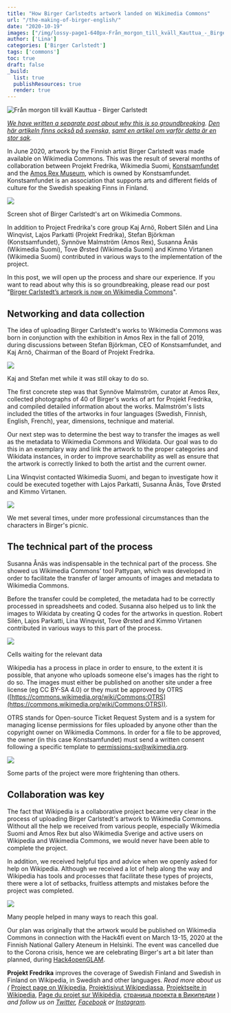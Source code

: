 ```yaml
---
title: "How Birger Carlstedts artwork landed on Wikimedia Commons"
url: "/the-making-of-birger-english/"
date: "2020-10-19"
images: ["/img/lossy-page1-640px-Från_morgon_till_kväll_Kauttua_-_Birger_Carlstedt.tif.jpg"]
author: ['Lina']
categories: ['Birger Carlstedt']
tags: ['commons']
toc: true
draft: false
_build:
  list: true
  publishResources: true
  render: true
---
```


![Från morgon till kväll Kauttua - Birger Carlstedt](/img/lossy-page1-640px-Från_morgon_till_kväll_Kauttua_-_Birger_Carlstedt.tif.jpg)


_[We have written a separate post about why this is so groundbreaking](https://projektfredrika.fi/birger-english/). [Den här artikeln finns också på svenska,](https://projektfredrika.fi/the-making-of-birger/) [samt en artikel om varför detta är en stor sak](https://projektfredrika.fi/birger/)._

In June 2020, artwork by the Finnish artist Birger Carlstedt was made available on Wikimedia Commons. This was the result of several months of collaboration between Projekt Fredrika, Wikimedia Suomi, [Konstsamfundet](https://konstsamfundet.fi/) and the [Amos Rex Museum](https://amosrex.fi/), which is owned by Konstsamfundet. Konstsamfundet is an association that supports arts and different fields of culture for the Swedish speaking Finns in Finland.

![](https://lh4.googleusercontent.com/qL-GK3316NuSWqKcA6al0PcBUvH7mDFgaZyXhr4bG-2a_8AVURWz8l0bNdb_ivQQcByIquJrHgaFPWp73pj46jgyaOinBc2K5oZhnYXVgzWGbjBYGSVl1k_M_qgoxVhe2D2SzczZ)

Screen shot of Birger Carlstedt's art on Wikimedia Commons.

In addition to Project Fredrika's core group Kaj Arnö, Robert Silén and Lina Winqvist, Lajos Parkatti (Projekt Fredrika), Stefan Björkman (Konstsamfundet), Synnöve Malmström (Amos Rex), Susanna Ånäs (Wikimedia Suomi), Tove Ørsted (Wikimedia Suomi) and Kimmo Virtanen (Wikimedia Suomi) contributed in various ways to the implementation of the project.

In this post, we will open up the process and share our experience. If you want to read about why this is so groundbreaking, please read our post "[Birger Carlstedt’s artwork is now on Wikimedia Commons](https://projektfredrika.fi/birger-english/)".

## Networking and data collection

The idea of uploading Birger Carlstedt's works to Wikimedia Commons was born in conjunction with the exhibition in Amos Rex in the fall of 2019, during discussions between Stefan Björkman, CEO of Konstsamfundet, and Kaj Arnö, Chairman of the Board of Projekt Fredrika.

![](/2020/10/lossy-page1-624px-Skiss_för_scenografi_526-BC_-_Birger_Carlstedt.tif.jpg)

Kaj and Stefan met while it was still okay to do so.

The first concrete step was that Synnöve Malmström, curator at Amos Rex, collected photographs of 40 of Birger's works of art for Projekt Fredrika, and compiled detailed information about the works. Malmström's lists included the titles of the artworks in four languages ​​(Swedish, Finnish, English, French), year, dimensions, technique and material.

Our next step was to determine the best way to transfer the images as well as the metadata to Wikimedia Commons and Wikidata. Our goal was to do this in an exemplary way and link the artwork to the proper categories and Wikidata instances, in order to improve searchability as well as ensure that the artwork is correctly linked to both the artist and the current owner.

Lina Winqvist contacted Wikimedia Suomi, and began to investigate how it could be executed together with Lajos Parkatti, Susanna Ånäs, Tove Ørsted and Kimmo Virtanen. 

![](/2020/10/lossy-page1-596px-Picnic_17-BC_-_Birger_Carlstedt.tif-3.jpg)

We met several times, under more professional circumstances than the characters in Birger's picnic.

## The technical part of the process

Susanna Ånäs was indispensable in the technical part of the process. She showed us Wikimedia Commons’ tool Pattypan, which was developed in order to facilitate the transfer of larger amounts of images and metadata to Wikimedia Commons.

Before the transfer could be completed, the metadata had to be correctly processed in spreadsheets and coded. Susanna also helped us to link the images to Wikidata by creating Q codes for the artworks in question. Robert Silén, Lajos Parkatti, Lina Winqvist, Tove Ørsted and Kimmo Virtanen contributed in various ways to this part of the process.

![](/2020/10/image-1-1024x606.png)

Cells waiting for the relevant data

Wikipedia has a process in place in order to ensure, to the extent it is possible, that anyone who uploads someone else's images has the right to do so. The images must either be published on another site under a free license (eg CC BY-SA 4.0) or they must be approved by OTRS ([https://commons.wikimedia.org/wiki/Commons:OTRS](https://commons.wikimedia.org/wiki/Commons:OTRS)).

OTRS stands for Open-source Ticket Request System and is a system for managing license permissions for files uploaded by anyone other than the copyright owner on Wikimedia Commons. In order for a file to be approved, the owner (in this case Konstsamfundet) must send a written consent following a specific template to permissions-sv@wikimedia.org.

![](/2020/10/lossy-page1-447px-Skräck_birger_Carlstedt.tif.jpg)

Some parts of the project were more frightening than others.

## Collaboration was key

The fact that Wikipedia is a collaborative project became very clear in the process of uploading Birger Carlstedt's artwork to Wikimedia Commons. Without all the help we received from various people, especially Wikimedia Suomi and Amos Rex but also Wikimedia Sverige and active users on Wikipedia and Wikimedia Commons, we would never have been able to complete the project.

In addition, we received helpful tips and advice when we openly asked for help on Wikipedia. Although we received a lot of help along the way and Wikipedia has tools and processes that facilitate these types of projects, there were a lot of setbacks, fruitless attempts and mistakes before the project was completed.

![](/2020/10/lossy-page1-390px-Tvättinrättningen_12-BC_-_Birger_Carlstedt.tif-1.jpg)

Many people helped in many ways to reach this goal.

Our plan was originally that the artwork would be published on Wikimedia Commons in connection with the Hack4fi event on March 13-15, 2020 at the Finnish National Gallery Ateneum in Helsinki. The event was cancelled due to the Corona crisis, hence we are celebrating Birger's art a bit later than planned, during [Hack4openGLAM](https://summit.creativecommons.org/hack4openglam-dashboard/#/).

**Projekt Fredrika** improves the coverage of Swedish Finland and Swedish in Finland on Wikipedia, in Swedish and other languages. _Read more about us (_ [Project page on Wikipedia](https://en.wikipedia.org/wiki/Wikipedia:Projekt_Fredrika), [Projektisivut Wikipediassa](https://fi.wikipedia.org/wiki/Wikipedia:Projekt_Fredrika), [Projektseite in Wikipedia](https://de.wikipedia.org/wiki/Wikipedia:Projekt_Fredrika), [Page du projet sur Wikipédia](https://fr.wikipedia.org/wiki/Wikipedia:Projekt_Fredrika), [страница проекта в Википедии](https://ru.wikipedia.org/wiki/Wikipedia:Projekt_Fredrika) ) _and follow us on [Twitter](https://twitter.com/projektfredrika), [Facebook](https://www.facebook.com/projektfredrika/) or [Instagram](http://instagram.com/projektfredrika)._